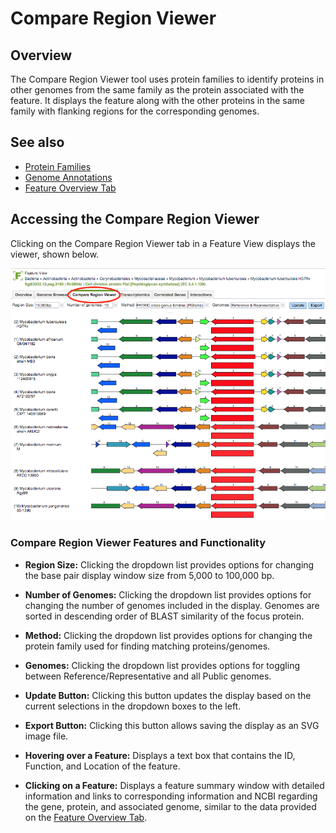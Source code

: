# Compare Region Viewer

## Overview
The Compare Region Viewer tool uses protein families to identify proteins in other genomes from the same family as the protein associated with the feature.  It displays the feature along with the other proteins in the same family with flanking regions for the corresponding genomes.

## See also
  * [Protein Families](../organisms_taxon/protein_families.html)
  * [Genome Annotations](../organisms_taxon/genome_annotations.html)
  * [Feature Overview Tab](../organisms_gene/overview.html)

## Accessing the Compare Region Viewer
Clicking on the Compare Region Viewer tab in a Feature View displays the viewer, shown below.

![Compare Region Viewer](../images/compare_region_viewer.png)

### Compare Region Viewer Features and Functionality

* **Region Size:** Clicking the dropdown list provides options for changing the base pair display window size from 5,000 to 100,000 bp.

* **Number of Genomes:**  Clicking the dropdown list provides options for changing the number of genomes included in the display.  Genomes are sorted in descending order of BLAST similarity of the focus protein.

* **Method:**  Clicking the dropdown list provides options for changing the protein family used for finding matching proteins/genomes.

* **Genomes:**  Clicking the dropdown list provides options for toggling between Reference/Representative and all Public genomes.

* **Update Button:** Clicking this button updates the display based on the current selections in the dropdown boxes to the left.

* **Export Button:** Clicking this button allows saving the display as an SVG image file. 

* **Hovering over a Feature:** Displays a text box that contains the ID, Function, and Location of the feature.

* **Clicking on a Feature:** Displays a feature summary window with detailed information and links to corresponding information and NCBI regarding the gene, protein, and associated genome, similar to the data provided on the [Feature Overview Tab](../organisms_gene/overview.html).
